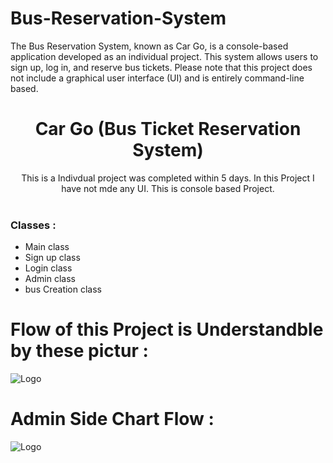# Bus-Reservation-System
<!--<H2>JA111 Construct Week Project </H2>-->
The Bus Reservation System, known as Car Go, is a console-based application developed as an individual project. This system allows users to sign up, log in, and reserve bus tickets. Please note that this project does not include a graphical user interface (UI) and is entirely command-line based.
<div align="center">
  
<h1 align="center">Car Go  (Bus Ticket Reservation System)</h1>  

 This is a Indivdual project was completed within 5 days. In this Project I have not mde any UI. This is console based Project.
    <br />
    <br />

  </p>
  </div>
  <h3>Classes :</h3>
  <ul>
<li> Main class </li>
 <li>Sign up class </li>
<li>Login class</li>
<li>Admin class </li>
<li>bus Creation class </li></ul>

 <h1>Flow of this Project is Understandble by these pictur :</h1>

 <img src="https://user-images.githubusercontent.com/115461383/229339501-f2e9a836-f504-437c-82f5-b56db99b0f13.png" alt="Logo" >
<h1>Admin Side Chart Flow :</h1>
 <img src="https://user-images.githubusercontent.com/115461383/229339506-1fc38846-0fc1-4fa7-acb4-a4b047f4ba39.png" alt="Logo" >

